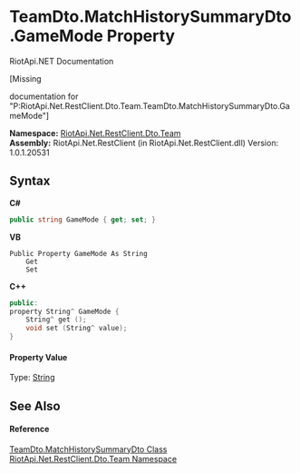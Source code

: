 # TeamDto.MatchHistorySummaryDto.GameMode Property 
RiotApi.NET Documentation 

\[Missing <summary> documentation for "P:RiotApi.Net.RestClient.Dto.Team.TeamDto.MatchHistorySummaryDto.GameMode"\]

**Namespace:**&nbsp;<a href="744a30f7-23c0-2c94-a458-a0b4d260bb19">RiotApi.Net.RestClient.Dto.Team</a><br />**Assembly:**&nbsp;RiotApi.Net.RestClient (in RiotApi.Net.RestClient.dll) Version: 1.0.1.20531

## Syntax

**C#**<br />
``` C#
public string GameMode { get; set; }
```

**VB**<br />
``` VB
Public Property GameMode As String
	Get
	Set
```

**C++**<br />
``` C++
public:
property String^ GameMode {
	String^ get ();
	void set (String^ value);
}
```


#### Property Value
Type: <a href="http://msdn2.microsoft.com/en-us/library/s1wwdcbf" target="_blank">String</a>

## See Also


#### Reference
<a href="9941b17b-134f-ba0e-3cd3-b3132e8abb35">TeamDto.MatchHistorySummaryDto Class</a><br /><a href="744a30f7-23c0-2c94-a458-a0b4d260bb19">RiotApi.Net.RestClient.Dto.Team Namespace</a><br />